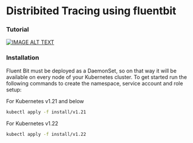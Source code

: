 # Distribited Tracing using fluentbit


### Tutorial
[![IMAGE ALT TEXT](http://img.youtube.com/vi/33VEu9Kqvno/0.jpg)](http://www.youtube.com/watch?v=33VEu9Kqvno "Logging in Kubernetes | Fluent Bit | Observability")

### Installation

Fluent Bit must be deployed as a DaemonSet, so on that way it will be available on every node of your Kubernetes cluster. To get started run the following commands to create the namespace, service account and role setup:

For Kubernetes v1.21 and below
```bash
kubectl apply -f install/v1.21
```
For Kubernetes v1.22
```bash
kubectl apply -f install/v1.22
```
